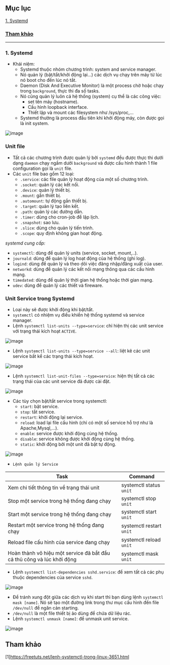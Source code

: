 ## Mục lục    
[1. Systemd](#1)       

### [Tham khảo](#2)    

----  

<a name='1'></a>        
### 1. Systemd        

- Khái niệm:      
   - Systemd thuộc nhóm chương trình: system and service manager.      
   - Nó quản lý (bật/tắt/khởi động lại...) các dịch vụ chạy trên máy từ lúc nó boot cho đến lúc nó tắt.       
   - Daemon (Disk And Executive Monitor) là một process chờ hoặc chạy trong `background`, thực thi đa số tasks.     
   - Nó cũng quản lý luôn cả hệ thống (system) cụ thể là các công việc:    
       - set tên máy (hostname).      
       - Cấu hình loopback interface.     
       - Thiết lập và mount các filesystem như /sys/proc,...     
   - Systemd thường là process đầu tiên khi khởi động máy, còn được gọi là init system.      

![image](image/11.0.png)   

### Unit file   

- Tất cả các chương trình được quản lý bởi `systemd` đều được thực thi dưới dạng `daemon` chạy ngầm dưới `background` và được cấu hình thành 1 file configuration gọi là `unit` file.     
- Các `unit` file bao gồm 12 loại:    
   - `.service`: các file quản lý hoạt động của một số chương trình.         
   - `.socket`: quản lý các kết nối.     
   - `.device`: quản lý thiết bị.   
   - `.mount`: gắn thiết bị.   
   - `.automount`: tự động gắn thiết bị.     
   - `.target`: quản lý tạo liên kết.   
   - `.path`: quản lý các đường dẫn.    
   - `.timer`: dùng cho cron-job để lập lịch.    
   - `.snapshot`: sao lưu.  
   - `.slice`: dùng cho quản lý tiến trình.   
   - `.scope`: quy định không gian hoạt động.     

*systemd cung cấp:*      
- `systemctl`: dùng để quản lý units (service, socket, mount,..). 
- `journald`: dùng để quản lý log hoạt động của hệ thống (ghi log).     
- `logind`: dùng để quản lý và theo dõi việc đăng nhập/đăng xuất của user.   
- `networkd`: dùng để quản lý các kết nối mạng thông qua các cấu hình mạng.    
- `timedated`: dùng để quản lý thời gian hệ thống hoặc thời gian mạng.    
- `udev`: dùng để quản lý các thiết và fireware.           

### Unit Service trong Systemd  
- Loại này sẽ được khởi động khi bật/tắt.      
- `systemctl` có nhiệm vụ điều khiển hệ thống systemd và service manager. 
- Lệnh `systemctl list-units --type=service`: chỉ hiện thị các unit service với trạng thái kích hoạt `ACTIVE`.      

![image](image/11.2.png)  
- Lệnh `systemctl list-units --type=service --all`: liệt kê các unit service bất kể các trạng thái kích hoạt.     

![image](image/11.3.png) 
       
- Lệnh `systemctl list-unit-files --type=service`: hiện thị tất cả các trạng thái của các unit service đã được cài đặt.    

![image](image/11.1.png)      

- Các tùy chọn bật/tắt service trong systemctl:   
    - `start`: bật service.  
    - `stop`: tắt service.   
    - `restart`: khởi động lại service.    
    - `reload`: load lại file cấu hình (chỉ có một số service hỗ trợ như là Apache,Mysql,...).    
    - `enable`: service được khởi động cùng hệ thống.   
    - `disable`: service không được khởi động cùng hệ thống.   
    - `static`: khởi động bởi một unit đã bật tự động.          

![image](image/11.4.png)    

- `Lệnh quản lý Service`     

|Task|Command|     
|----|----|     
|Xem chi tiết thông tin về trạng thái unit|systemctl status `unit`|     
|Stop một service trong hệ thống đang chạy|systemctl stop `unit`|     
|Start một service trong hệ thống đang chạy|systemctl start `unit`|    
|Restart một service trong hệ thống đang chạy|systemctl restart `unit`|    
|Reload file cấu hình của service đang chạy|systemctl reload `unit`|    
|Hoàn thành vô hiệu một service đã bắt đầu cả thủ công và lúc khởi động|systemctl mask `unit`|     

- Lệnh `systemctl list-dependencies sshd.service`: để xem tất cả các phụ thuộc dependencies của service `sshd`.     

![image](image/11.5.png)    

- Để tránh xung đột giữa các dịch vụ khi start thì bạn dùng lệnh `systemctl mask [name]`. Nó sẽ tạo một đường link trong thư mục cấu hình đến file `/dev/null` để ngăn cản starting.    
- `/dev/null` là một file thiết bị ảo dùng để chứa dữ liệu rác.      
- Lệnh `systemctl unmask [name]`: để unmask unit service.      

![image](image/11.6.png)      

<a name='2'></a>   
## Tham khảo  
[1]https://freetuts.net/lenh-systemctl-trong-linux-3651.html















